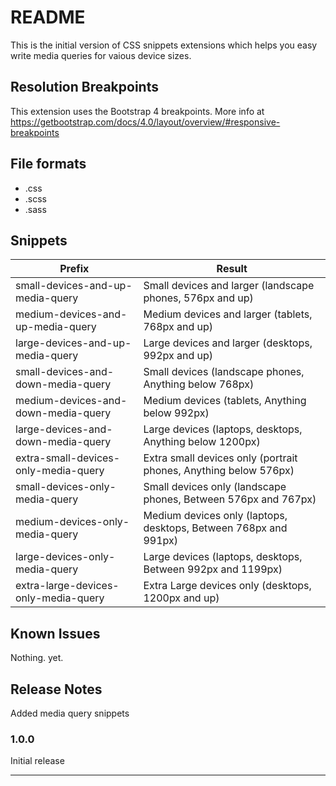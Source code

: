 # README

This is the initial version of CSS snippets extensions which helps you easy write media queries for vaious device sizes.

## Resolution Breakpoints

This extension uses the Bootstrap 4 breakpoints. More info at https://getbootstrap.com/docs/4.0/layout/overview/#responsive-breakpoints

## File formats
* .css
* .scss
* .sass

## Snippets

| Prefix | Result |
|---|---|
| small-devices-and-up-media-query | Small devices and larger (landscape phones, 576px and up) |
| medium-devices-and-up-media-query | Medium devices and larger (tablets, 768px and up) |
| large-devices-and-up-media-query | Large devices and larger (desktops, 992px and up) |
| small-devices-and-down-media-query | Small devices (landscape phones, Anything below 768px) |
| medium-devices-and-down-media-query | Medium devices (tablets, Anything below 992px) |
| large-devices-and-down-media-query | Large devices (laptops, desktops, Anything below 1200px) |
| extra-small-devices-only-media-query | Extra small devices only (portrait phones, Anything below 576px) |
| small-devices-only-media-query | Small devices only (landscape phones, Between 576px and 767px) |
| medium-devices-only-media-query | Medium devices only (laptops, desktops, Between 768px and 991px) |
| large-devices-only-media-query | Large devices (laptops, desktops, Between 992px and 1199px) |
| extra-large-devices-only-media-query | Extra Large devices only (desktops, 1200px and up) |

## Known Issues

Nothing. yet.

## Release Notes

Added media query snippets

### 1.0.0

Initial release

-----------------------------------------------------------------------------------------------------------